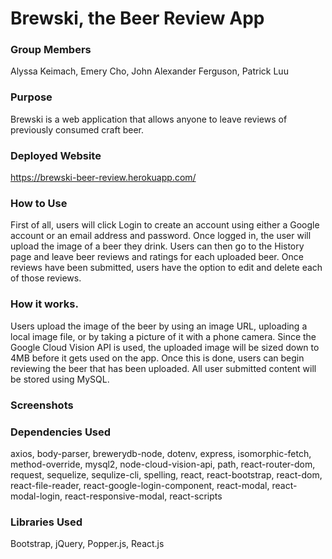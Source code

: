 # Brewski, the Beer Review App

### Group Members

Alyssa Keimach, Emery Cho, John Alexander Ferguson, Patrick Luu

### Purpose

Brewski is a web application that allows anyone to leave reviews of previously consumed craft beer.

### Deployed Website

https://brewski-beer-review.herokuapp.com/

### How to Use

First of all, users will click Login to create an account using either a Google account or an email address and password. Once logged in, the user will upload the image of a beer they drink. Users can then go to the History page and leave beer reviews and ratings for each uploaded beer. Once reviews have been submitted, users have the option to edit and delete each of those reviews.

### How it works.

Users upload the image of the beer by using an image URL, uploading a local image file, or by taking a picture of it with a phone camera. Since the Google Cloud Vision API is used, the uploaded image will be sized down to 4MB before it gets used on the app. Once this is done, users can begin reviewing the beer that has been uploaded. All user submitted content will be stored using MySQL.

### Screenshots



### Dependencies Used

axios, body-parser, brewerydb-node, dotenv, express, isomorphic-fetch, method-override, mysql2, node-cloud-vision-api, path, react-router-dom, request, sequelize, sequlize-cli, spelling, react, react-bootstrap, react-dom, react-file-reader, react-google-login-component, react-modal, react-modal-login, react-responsive-modal, react-scripts

### Libraries Used

Bootstrap, jQuery, Popper.js, React.js